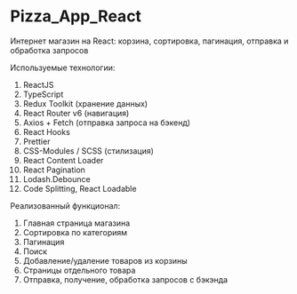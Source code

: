# Pizza_App_React
Интернет магазин на React: корзина, сортировка, пагинация, отправка и обработка запросов

Используемые технологии: 
1.	ReactJS 
2.	TypeScript
3.	Redux Toolkit (хранение данных)
4.	React Router v6 (навигация)
5.	Axios + Fetch (отправка запроса на бэкенд)
6.	React Hooks 
7.	Prettier 
8.	CSS-Modules / SCSS (стилизация)
9.	React Content Loader 
10.	React Pagination 
11.	Lodash.Debounce
12.	Code Splitting, React Loadable

Реализованный функционал:

1. Главная страница магазина
2. Сортировка по категориям
3. Пагинация
4. Поиск
5. Добавление/удаление товаров из корзины
6. Страницы отдельного товара
7. Отправка, получение, обработка запросов с бэкэнда
